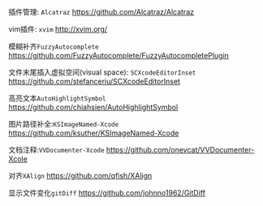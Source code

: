 插件管理: `Alcatraz`
https://github.com/Alcatraz/Alcatraz

vim插件: `xvim`
http://xvim.org/

模糊补齐`FuzzyAutocomplete`
https://github.com/FuzzyAutocomplete/FuzzyAutocompletePlugin

文件末尾插入虚拟空间(visual space): `SCXcodeEditorInset`
https://github.com/stefanceriu/SCXcodeEditorInset

高亮文本`AutoHighlightSymbol`
https://github.com/chiahsien/AutoHighlightSymbol

图片路径补全:`KSImageNamed-Xcode`
https://github.com/ksuther/KSImageNamed-Xcode

文档注释:`VVDocumenter-Xcode`
https://github.com/onevcat/VVDocumenter-Xcole

对齐`XAlign`
https://github.com/qfish/XAlign

显示文件变化`gitDiff`
https://github.com/johnno1962/GitDiff




